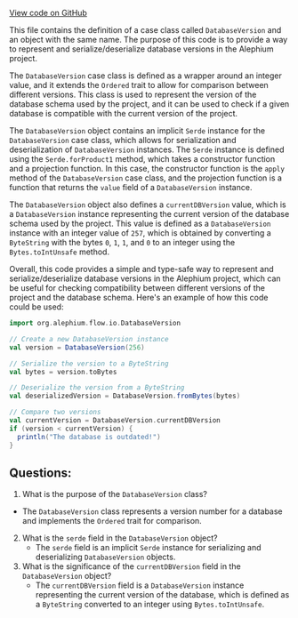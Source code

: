 [View code on GitHub](https://github.com/alephium/alephium/blob/master/flow/src/main/scala/org/alephium/flow/io/DatabaseVersion.scala)

This file contains the definition of a case class called `DatabaseVersion` and an object with the same name. The purpose of this code is to provide a way to represent and serialize/deserialize database versions in the Alephium project.

The `DatabaseVersion` case class is defined as a wrapper around an integer value, and it extends the `Ordered` trait to allow for comparison between different versions. This class is used to represent the version of the database schema used by the project, and it can be used to check if a given database is compatible with the current version of the project.

The `DatabaseVersion` object contains an implicit `Serde` instance for the `DatabaseVersion` case class, which allows for serialization and deserialization of `DatabaseVersion` instances. The `Serde` instance is defined using the `Serde.forProduct1` method, which takes a constructor function and a projection function. In this case, the constructor function is the `apply` method of the `DatabaseVersion` case class, and the projection function is a function that returns the `value` field of a `DatabaseVersion` instance.

The `DatabaseVersion` object also defines a `currentDBVersion` value, which is a `DatabaseVersion` instance representing the current version of the database schema used by the project. This value is defined as a `DatabaseVersion` instance with an integer value of `257`, which is obtained by converting a `ByteString` with the bytes `0`, `1`, `1`, and `0` to an integer using the `Bytes.toIntUnsafe` method.

Overall, this code provides a simple and type-safe way to represent and serialize/deserialize database versions in the Alephium project, which can be useful for checking compatibility between different versions of the project and the database schema. Here's an example of how this code could be used:

```scala
import org.alephium.flow.io.DatabaseVersion

// Create a new DatabaseVersion instance
val version = DatabaseVersion(256)

// Serialize the version to a ByteString
val bytes = version.toBytes

// Deserialize the version from a ByteString
val deserializedVersion = DatabaseVersion.fromBytes(bytes)

// Compare two versions
val currentVersion = DatabaseVersion.currentDBVersion
if (version < currentVersion) {
  println("The database is outdated!")
}
```
## Questions: 
 1. What is the purpose of the `DatabaseVersion` class?
   - The `DatabaseVersion` class represents a version number for a database and implements the `Ordered` trait for comparison. 
2. What is the `serde` field in the `DatabaseVersion` object?
   - The `serde` field is an implicit `Serde` instance for serializing and deserializing `DatabaseVersion` objects. 
3. What is the significance of the `currentDBVersion` field in the `DatabaseVersion` object?
   - The `currentDBVersion` field is a `DatabaseVersion` instance representing the current version of the database, which is defined as a `ByteString` converted to an integer using `Bytes.toIntUnsafe`.